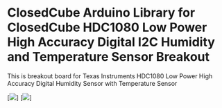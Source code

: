 ClosedCube Arduino Library for
ClosedCube HDC1080 Low Power High Accuracy Digital I2C Humidity and Temperature Sensor Breakout
=================================================================

This is breakout board for Texas Instruments HDC1080 Low Power High Accuracy Digital Humidity Sensor with Temperature Sensor 


[![](https://github.com/closedcube/ClosedCube_HDC1080_Arduino/blob/master/images/B004_ClosedCube_HDC1080_Pic1.jpg)]
[![](https://github.com/closedcube/ClosedCube_HDC1080_Arduino/blob/master/images/B004_ClosedCube_HDC1080_Pic2.jpg)]




